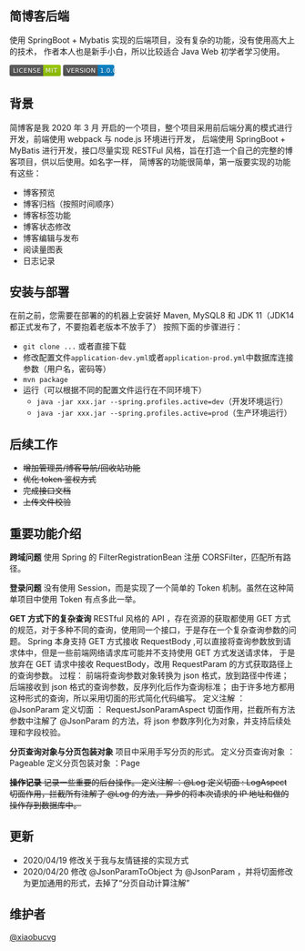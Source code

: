 ## 简博客后端

使用 SpringBoot + Mybatis 实现的后端项目，没有复杂的功能，没有使用高大上的技术，
作者本人也是新手小白，所以比较适合 Java Web 初学者学习使用。

<svg xmlns="http://www.w3.org/2000/svg" xmlns:xlink="http://www.w3.org/1999/xlink" width="90" height="20"><linearGradient id="b" x2="0" y2="100%"><stop offset="0" stop-color="#bbb" stop-opacity=".1"/><stop offset="1" stop-opacity=".1"/></linearGradient><clipPath id="a"><rect width="90" height="20" rx="3" fill="#fff"/></clipPath><g clip-path="url(#a)"><path fill="#555" d="M0 0h59v20H0z"/><path fill="#97ca00" d="M59 0h31v20H59z"/><path fill="url(#b)" d="M0 0h90v20H0z"/></g><g fill="#fff" text-anchor="middle" font-family="DejaVu Sans,Verdana,Geneva,sans-serif" font-size="110"> <text x="305" y="150" fill="#010101" fill-opacity=".3" transform="scale(.1)" textLength="490">LICENSE</text><text x="305" y="140" transform="scale(.1)" textLength="490">LICENSE</text><text x="735" y="150" fill="#010101" fill-opacity=".3" transform="scale(.1)" textLength="210">MIT</text><text x="735" y="140" transform="scale(.1)" textLength="210">MIT</text></g> </svg>
<svg xmlns="http://www.w3.org/2000/svg" xmlns:xlink="http://www.w3.org/1999/xlink" width="100" height="20"><linearGradient id="b" x2="0" y2="100%"><stop offset="0" stop-color="#bbb" stop-opacity=".1"/><stop offset="1" stop-opacity=".1"/></linearGradient><clipPath id="a"><rect width="100" height="20" rx="3" fill="#fff"/></clipPath><g clip-path="url(#a)"><path fill="#555" d="M0 0h61v20H0z"/><path fill="#007ec6" d="M61 0h39v20H61z"/><path fill="url(#b)" d="M0 0h100v20H0z"/></g><g fill="#fff" text-anchor="middle" font-family="DejaVu Sans,Verdana,Geneva,sans-serif" font-size="110"> <text x="315" y="150" fill="#010101" fill-opacity=".3" transform="scale(.1)" textLength="510">VERSION</text><text x="315" y="140" transform="scale(.1)" textLength="510">VERSION</text><text x="795" y="150" fill="#010101" fill-opacity=".3" transform="scale(.1)" textLength="290">1.0.0</text><text x="795" y="140" transform="scale(.1)" textLength="290">1.0.0</text></g> </svg>

## 背景

简博客是我 2020 年 3 月 开启的一个项目，整个项目采用前后端分离的模式进行开发，前端使用 webpack 与 node.js 环境进行开发，
后端使用 SpringBoot + MyBatis 进行开发，接口尽量实现 RESTFul 风格，旨在打造一个自己的完整的博客项目，供以后使用。如名字一样，
简博客的功能很简单，第一版要实现的功能有这些：
 - 博客预览
 - 博客归档（按照时间顺序）
 - 博客标签功能
 - 博客状态修改
 - 博客编辑与发布
 - 阅读量图表
 - 日志记录
 
## 安装与部署

在前之前，您需要在部署的的机器上安装好 Maven, MySQL8 和 JDK 11（JDK14 都正式发布了，不要抱着老版本不放手了）
按照下面的步骤进行：
- `git clone ...` 或者直接下载
- 修改配置文件`application-dev.yml`或者`application-prod.yml`中数据库连接参数（用户名，密码等）
- `mvn package`
- 运行（可以根据不同的配置文件运行在不同环境下）
    - `java -jar xxx.jar --spring.profiles.active=dev`（开发环境运行）
    - `java -jar xxx.jar --spring.profiles.active=prod`（生产环境运行）

## 后续工作

 - ~~增加管理员/博客导航/回收站功能~~
 - ~~优化 token 鉴权方式~~
 - ~~完成接口文档~~
 - ~~上传文件校验~~
 
## 重要功能介绍

**跨域问题**
使用 Spring 的 FilterRegistrationBean 注册 CORSFilter，匹配所有路径。

**登录问题**
没有使用 Session，而是实现了一个简单的 Token 机制。虽然在这种简单项目中使用 Token 有点多此一举。

**GET 方式下的复杂查询**
RESTful 风格的 API ，存在资源的获取都使用 GET 方式的规范，对于多种不同的查询，使用同一个接口，于是存在一个复杂查询参数的问题。
Spring 本身支持 GET 方式接收 RequestBody ,可以直接将查询参数放到请求体中，但是一些前端网络请求库可能并不支持使用 GET 方式发送请求体，
于是放弃在 GET 请求中接收 RequestBody，改用 RequestParam 的方式获取路径上的查询参数。
过程：
前端将查询参数对象转换为 json 格式，放到路径中传递；
后端接收到 json 格式的查询参数，反序列化后作为查询标准；
由于许多地方都用这种形式的查询，所以采用切面的形式简化代码编写。
定义注解 ： @JsonParam
定义切面 ： RequestJsonParamAspect
切面作用，拦截所有方法参数中注解了 @JsonParam 的方法，将 json 参数序列化为对象，并支持后续处理和字段校验。 

**分页查询对象与分页包装对象**
项目中采用手写分页的形式。
定义分页查询对象 ：Pageable
定义分页包装对象 ：Page

~~**操作记录**
记录一些重要的后台操作。
定义注解 ：@Log
定义切面 : LogAspect
切面作用，拦截所有注解了 @Log 的方法， 异步的将本次请求的 IP 地址和做的操作存到数据库中。~~

## 更新
- 2020/04/19 修改关于我与友情链接的实现方式
- 2020/04/20 修改 @JsonParamToObject 为 @JsonParam ，并将切面修改为更加通用的形式，去掉了“分页自动计算注解”

## 维护者    
[@xiaobucvg](https://github.com/xiaobucvg)


